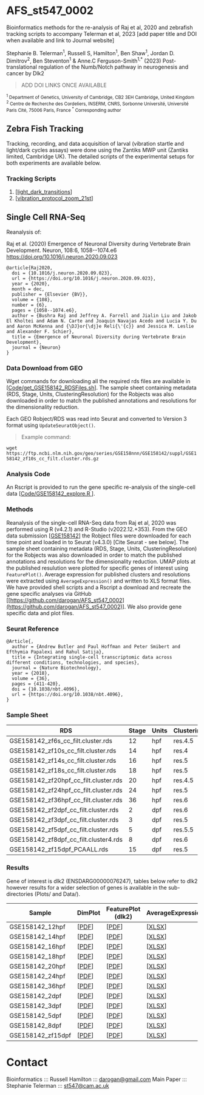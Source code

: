 # AFS_st547_0002

Bioinformatics methods for the re-analysis of Raj et al, 2020 and zebrafish tracking scripts to accompany Telerman et al, 2023 [add paper title and DOI when available and link to Journal website]

Stephanie B. Telerman<sup>1</sup>, Russell S, Hamilton<sup>1</sup>, Ben Shaw<sup>1</sup>, Jordan D. Dimitrov<sup>2</sup>, Ben Steventon<sup>1</sup> & Anne.C Ferguson-Smith<sup>1,*</sup> (2023) Post-translational regulation of the Numb/Notch pathway in neurogenesis and cancer by Dlk2 

> ADD DOI LINKS ONCE AVAILABLE

<sub>
<sup>1</sup> Department of Genetics, University of Cambridge, CB2 3EH Cambridge, United Kingdom
<sup>2</sup> Centre de Recherche des Cordeliers, INSERM, CNRS, Sorbonne Université, Université Paris Cité, 75006 Paris, France
<sup>*</sup> Corresponding author
</sub>



## Zebra Fish Tracking

Tracking, recording, and data acquisition of larval (vibration startle and light/dark cycles assays) were done using the Zantiks MWP unit (Zantiks limited, Cambridge UK). The detailed scripts of the experimental setups for both experiments are available below. 

### Tracking Scripts

1. [[light_dark_transitions](Tracking/light_dark_transitions_zoom_21st.zs)]
2. [[vibration_protocol_zoom_21st](Tracking/vibration_protocol_zoom_21st.zs)]

## Single Cell RNA-Seq
Reanalysis of:

Raj et al. (2020) Emergence of Neuronal Diversity during Vertebrate Brain Development. Neuron, 108:6, 1058--1074.e6
https://doi.org/10.1016/j.neuron.2020.09.023

```
@article{Raj2020,
  doi = {10.1016/j.neuron.2020.09.023},
  url = {https://doi.org/10.1016/j.neuron.2020.09.023},
  year = {2020},
  month = dec,
  publisher = {Elsevier {BV}},
  volume = {108},
  number = {6},
  pages = {1058--1074.e6},
  author = {Bushra Raj and Jeffrey A. Farrell and Jialin Liu and Jakob El Kholtei and Adam N. Carte and Joaquin Navajas Acedo and Lucia Y. Du and Aaron McKenna and {\DJ}or{\dj}e Reli{\'{c}} and Jessica M. Leslie and Alexander F. Schier},
  title = {Emergence of Neuronal Diversity during Vertebrate Brain Development},
  journal = {Neuron}
}
```

### Data Download from GEO

Wget commands for downloading all the required rds files are available in [[Code/get_GSE158142_RDSFiles.sh](Code/get_GSE158142_RDSFiles.sh)]. The sample sheet containing metadata (RDS, Stage, Units, ClusteringResolution) for the Robjects was also downloaded in order to match the published annotations and resolutions for the dimensionality reduction. 

Each GEO Robject/RDS was read into Seurat and converted to Version 3 format using `UpdateSeuratObject()`.

> Example command:

`wget https://ftp.ncbi.nlm.nih.gov/geo/series/GSE158nnn/GSE158142/suppl/GSE158142_zf10s_cc_filt.cluster.rds.gz`

### Analysis Code

An Rscript is provided to run the gene specific re-analysis of the single-cell data [[Code/GSE158142_explore.R ](Code/GSE158142_explore.R )]. 

### Methods

Reanalysis of the single-cell RNA-Seq data from Raj et al, 2020 was performed using R (v4.2.1) and R-Studio (v2022.12.+353). From the GEO data submission [[GSE158142](https://www.ncbi.nlm.nih.gov/geo/query/acc.cgi?acc=GSE158142)] the Robject files were downloaded for each time point and loaded in to Seurat (v4.3.0) [Cite Seurat - see below]. The sample sheet containing metadata (RDS, Stage, Units, ClusteringResolution) for the Robjects was also downloaded in order to match the published annotations and resolutions for the dimensionality reduction. UMAP plots at the published resulution were plotted for specific genes of interest using `FeaturePlot()`. Average expression for published clusters and resolutions were extracted using `AverageExpression()` and written to XLS format files. We have provided shell scripts and a Rscript a download and recreate the gene specific analyses via GitHub [[https://github.com/darogan/AFS_st547_0002](https://github.com/darogan/AFS_st547_0002)]. We also provide gene specific data and plot files.

### Seurat Reference

````
@Article{,
  author = {Andrew Butler and Paul Hoffman and Peter Smibert and Efthymia Papalexi and Rahul Satija},
  title = {Integrating single-cell transcriptomic data across different conditions, technologies, and species},
  journal = {Nature Biotechnology},
  year = {2018},
  volume = {36},
  pages = {411-420},
  doi = {10.1038/nbt.4096},
  url = {https://doi.org/10.1038/nbt.4096},
}
````


### Sample Sheet

| RDS                                   | Stage | Units | ClusteringResolution |
|---------------------------------------|-------|-------|----------------------|
| GSE158142_zf6s_cc_filt.cluster.rds    |    12 | hpf   | res.4.5              |
| GSE158142_zf10s_cc_filt.cluster.rds   |    14 | hpf   | res.4                |
| GSE158142_zf14s_cc_filt.cluster.rds   |    16 | hpf   | res.5                |
| GSE158142_zf18s_cc_filt.cluster.rds   |    18 | hpf   | res.5                |
| GSE158142_zf20hpf_cc_filt.cluster.rds |    20 | hpf   | res.4.5              |
| GSE158142_zf24hpf_cc_filt.cluster.rds |    24 | hpf   | res.5                |
| GSE158142_zf36hpf_cc_filt.cluster.rds |    36 | hpf   | res.6                |
| GSE158142_zf2dpf_cc_filt.cluster.rds  |     2 | dpf   | res.6                |
| GSE158142_zf3dpf_cc_filt.cluster.rds  |     3 | dpf   | res.5                |
| GSE158142_zf5dpf_cc_filt.cluster.rds  |     5 | dpf   | res.5.5              |
| GSE158142_zf8dpf_cc_filt.cluster4.rds |     8 | dpf   | res.6                |
| GSE158142_zf15dpf_PCAALL.rds          |    15 | dpf   | res.5                |

### Results

Gene of interest is dlk2 (ENSDARG00000076247), tables below refer to dlk2 however results for a wider selection of genes is available in the sub-directories (Plots/ and Data/).

| Sample          | DimPlot | FeaturePlot (dlk2) | AverageExpression |
| --------------- | ----------------------------------------- | ----------- | ----------------- |
| GSE158142_12hpf  | [[PDF](Plots/Dimplot_12hpf_res.4.5.pdf)] | [[PDF](Plots/FeaturePlot_12hpf_res.4.5_dlk2.pdf)] | [[XLSX](Data/AverageExpression_12hpf_res.4.5_dlk2.xlsx)] |
| GSE158142_14hpf  | [[PDF](Plots/Dimplot_14hpf_res.4.pdf)] | [[PDF](Plots/FeaturePlot_14hpf_res.4_dlk2.pdf)]   | [[XLSX](Data/AverageExpression_14hpf_res.4_dlk2.xlsx)]   |
| GSE158142_16hpf  | [[PDF](Plots/Dimplot_16hpf_res.5.pdf)] | [[PDF](Plots/FeaturePlot_16hpf_res.5_dlk2.pdf)]   | [[XLSX](Data/AverageExpression_16hpf_res.5_dlk2.xlsx)]              |
| GSE158142_18hpf  | [[PDF](Plots/Dimplot_18hpf_res.5.pdf)] | [[PDF](Plots/FeaturePlot_18hpf_res.5_dlk2.pdf)]   | [[XLSX](Data/AverageExpression_18hpf_res.5_dlk2.xlsx)]   |
| GSE158142_20hpf  | [[PDF](Plots/Dimplot_20hpf_res.4.5.pdf)] | [[PDF](Plots/FeaturePlot_20hpf_res.4.5_dlk2.pdf)] | [[XLSX](Data/AverageExpression_20hpf_res.4.5_dlk2.xlsx)]   |
| GSE158142_24hpf  | [[PDF](Plots/Dimplot_24hpf_res.5.pdf)] | [[PDF](Plots/FeaturePlot_24hpf_res.5_dlk2.pdf)]   | [[XLSX](Data/AverageExpression_24hpf_res.5_dlk2.xlsx)] |
| GSE158142_36hpf  | [[PDF](Plots/Dimplot_36hpf_res.6.pdf)] | [[PDF](Plots/FeaturePlot_36hpf_res.6_dlk2.pdf)]   | [[XLSX](Data/AverageExpression_36hpf_res.6_dlk2.xlsx)]   |
| GSE158142_2dpf   | [[PDF](Plots/Dimplot_2dpf_res.6.pdf)]  | [[PDF](Plots/FeaturePlot_2dpf_res.6_dlk2.pdf)]    | [[XLSX](Data/AverageExpression_2dpf_res.6_dlk2.xlsx)]    |
| GSE158142_3dpf   | [[PDF](Plots/Dimplot_3dpf_res.5.pdf)]  | [[PDF](Plots/FeaturePlot_3dpf_res.5_dlk2.pdf)]    | [[XLSX](Data/AverageExpression_3dpf_res.5_dlk2.xlsx)]    |
| GSE158142_5dpf   | [[PDF](Plots/Dimplot_5dpf_res.5.5.pdf)]  | [[PDF](Plots/FeaturePlot_5dpf_res.5.5_dlk2.pdf)]  | [[XLSX](Data/AverageExpression_5dpf_res.5.5_dlk2.xlsx)]  |
| GSE158142_8dpf   | [[PDF](Plots/Dimplot_8dpf_res.6.pdf)]  | [[PDF](Plots/FeaturePlot_8dpf_res.6_dlk2.pdf)]    | [[XLSX](Data/AverageExpression_8dpf_res.6_dlk2.xlsx)]    |
| GSE158142_zf15dpf | [[PDF](Plots/Dimplot_15dpf_res.5.pdf)]  | [[PDF](Plots/FeaturePlot_15dpf_res.5_dlk2.pdf)]    | [[XLSX](Data/AverageExpression_15dpf_res.5_dlk2.xlsx)]    |

# Contact

Bioinformatics ::: Russell Hamilton ::: darogan@gmail.com
Main Paper ::: Stephanie Telerman ::: st547@cam.ac.uk
